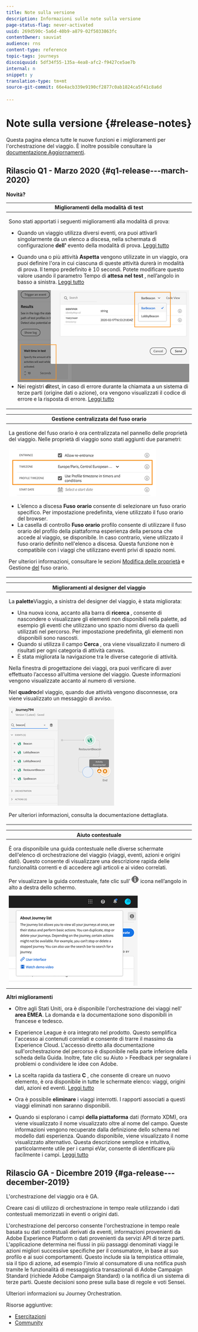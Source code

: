 ```yaml
---
title: Note sulla versione
description: Informazioni sulle note sulla versione
page-status-flag: never-activated
uuid: 269d590c-5a6d-40b9-a879-02f5033863fc
contentOwner: sauviat
audience: rns
content-type: reference
topic-tags: journeys
discoiquuid: 5df34f55-135a-4ea8-afc2-f9427ce5ae7b
internal: n
snippet: y
translation-type: tm+mt
source-git-commit: 66e4acb339e9190cf2877c0ab1824ca5f41c8a6d

---
```



# Note sulla versione {#release-notes}

Questa pagina elenca tutte le nuove funzioni e i miglioramenti per l&#39;orchestrazione del viaggio.
È inoltre possibile consultare la [documentazione Aggiornamenti](../release-notes/documentation-updates.md).

## Rilascio Q1 - Marzo 2020 {#q1-release---march-2020}

**Novità?**

<table>
<thead>
<tr>
<th><strong>Miglioramenti della modalità di test</strong><br/></th>
</tr>
</thead>
<tbody>
<tr>
<td>
<p>Sono stati apportati i seguenti miglioramenti alla modalità di prova:</p>
<ul>
<li>Quando un viaggio utilizza diversi eventi, ora puoi attivarli singolarmente da un elenco a discesa, nella schermata di configurazione <strong>dell'</strong> evento della modalità di prova. <a href="../building-journeys/testing-the-journey.md#firing_events">Leggi tutto</a></p></li>
<li><p>Quando una o più attività <strong>Aspetta</strong> vengono utilizzate in un viaggio, ora puoi definire l'ora in cui ciascuna di queste attività durerà in modalità di prova. Il tempo predefinito è 10 secondi. Potete modificare questo valore usando il parametro Tempo di <strong>attesa nel test</strong> , nell’angolo in basso a sinistra. <a href="../building-journeys/testing-the-journey.md">Leggi tutto</a></p><img src="../assets/rn-test.png"/>
</li>
<li>Nei registri <strong>di</strong>test, in caso di errore durante la chiamata a un sistema di terze parti (origine dati o azione), ora vengono visualizzati il codice di errore e la risposta di errore. <a href="../building-journeys/testing-the-journey.md#viewing_logs">Leggi tutto</a>
</li>
</ul>
</td>
</tr>
</tbody>
</table>

<table>
<thead>
<tr>
<th><strong>Gestione centralizzata del fuso orario</strong><br/></th>
</tr>
</thead>
<tbody>
<tr> 
<td>
<p>La gestione del fuso orario è ora centralizzata nel pannello delle proprietà del viaggio. Nelle proprietà di viaggio sono stati aggiunti due parametri:</p>
<img src="../assets/rn-timezone.png"/>
<ul>
<li>L’elenco a discesa <strong>Fuso orario</strong> consente di selezionare un fuso orario specifico. Per impostazione predefinita, viene utilizzato il fuso orario del browser. </li>
<li>La casella di controllo <strong>Fuso orario</strong> profilo consente di utilizzare il fuso orario del profilo della piattaforma esperienza della persona che accede al viaggio, se disponibile. In caso contrario, viene utilizzato il fuso orario definito nell'elenco a discesa. Questa funzione non è compatibile con i viaggi che utilizzano eventi privi di spazio nomi.</li>
</ul>
<p>Per ulteriori informazioni, consultare le sezioni <a href="../building-journeys/changing-properties.md#timezone">Modifica delle proprietà</a> e Gestione <a href="../building-journeys/timezone-management.md">del</a> fuso orario.</p>
</td>
</tr>
</tbody>
</table>

<table>
<thead>
<tr>
<th><strong>Miglioramenti al designer del viaggio</strong><br/></th>
</tr>
</thead>
<tbody>
<tr> 
<td>
<p>La <strong>palette</strong>Viaggio, a sinistra del designer del viaggio, è stata migliorata:</p>
<ul>
<li>Una nuova icona, accanto alla barra di <strong>ricerca</strong> , consente di nascondere o visualizzare gli elementi non disponibili nella palette, ad esempio gli eventi che utilizzano uno spazio nomi diverso da quelli utilizzati nel percorso. Per impostazione predefinita, gli elementi non disponibili sono nascosti.</li>
<li>Quando si utilizza il campo <strong>Cerca</strong> , ora viene visualizzato il numero di risultati per ogni categoria di attività canvas.</li>
<li>È stata migliorata la navigazione tra le diverse categorie di attività.</li>
</ul>
<p>Nella finestra di progettazione dei viaggi, ora puoi verificare di aver effettuato l’accesso all’ultima versione del viaggio. Queste informazioni vengono visualizzate accanto al numero di versione.</p>
<p>Nel <strong>quadro</strong>del viaggio, quando due attività vengono disconnesse, ora viene visualizzato un messaggio di avviso.</p>
<img src="../assets/rn-canvas.png"/>
<p>Per ulteriori informazioni, consulta la documentazione <a href="../building-journeys/using-the-journey-designer.md"></a>dettagliata.</p>
</td>
</tr>
</tbody>
</table>

<table>
<thead>
<tr>
<th><strong>Aiuto contestuale</strong><br/></th>
</tr>
</thead>
<tbody>
<tr>
<td>
<p>È ora disponibile una guida contestuale nelle diverse schermate dell'elenco di orchestrazione del viaggio (viaggi, eventi, azioni e origini dati). Questo consente di visualizzare una descrizione rapida delle funzionalità correnti e di accedere agli articoli e ai video correlati.</p>
<p>Per visualizzare la guida contestuale, fate clic sull’ <img src="../assets/icon-context.png"/> icona nell’angolo in alto a destra dello schermo. </p>
<img src="../assets/rn-context.png"/>
</td>
</tr>
</tbody>
</table>

**Altri miglioramenti**

* Oltre agli Stati Uniti, ora è disponibile l&#39;orchestrazione dei viaggi nell&#39; **area EMEA**. La domanda e la documentazione sono disponibili in francese e tedesco.

* Experience League è ora integrato nel prodotto. Questo semplifica l&#39;accesso ai contenuti correlati e consente di trarre il massimo da Experience Cloud. L&#39;accesso diretto alla documentazione sull&#39;orchestrazione del percorso è disponibile nella parte inferiore della scheda della Guida. Inoltre, fate clic su Aiuto > Feedback per segnalare i problemi o condividere le idee con Adobe.

* La scelta rapida da tastiera **C** , che consente di creare un nuovo elemento, è ora disponibile in tutte le schermate elenco: viaggi, origini dati, azioni ed eventi. [Leggi tutto](../about/user-interface.md#section_ksq_zr1_ffb)

* Ora è possibile **eliminare** i viaggi interrotti. I rapporti associati a questi viaggi eliminati non saranno disponibili.

* Quando si esplorano i campi **della piattaforma** dati (formato XDM), ora viene visualizzato il nome visualizzato oltre al nome del campo. Queste informazioni vengono recuperate dalla definizione dello schema nel modello dati esperienza. Quando disponibile, viene visualizzato il nome visualizzato alternativo. Questa descrizione semplice e intuitiva, particolarmente utile per i campi eVar, consente di identificare più facilmente i campi. [Leggi tutto](../about/user-interface.md#friendly-names-display)

## Rilascio GA - Dicembre 2019 {#ga-release---december-2019}

L&#39;orchestrazione del viaggio ora è GA.

Creare casi di utilizzo di orchestrazione in tempo reale utilizzando i dati contestuali memorizzati in eventi o origini dati.

L&#39;orchestrazione del percorso consente l&#39;orchestrazione in tempo reale basata su dati contestuali derivati da eventi, informazioni provenienti da Adobe Experience Platform o dati provenienti da servizi API di terze parti. L&#39;applicazione determina nei flussi in più passaggi denominati viaggi le azioni migliori successive specifiche per il consumatore, in base al suo profilo e ai suoi comportamenti. Questo include sia la tempistica ottimale, sia il tipo di azione, ad esempio l&#39;invio al consumatore di una notifica push tramite le funzionalità di messaggistica transazionali di Adobe Campaign Standard (richiede Adobe Campaign Standard) o la notifica di un sistema di terze parti. Queste decisioni sono prese sulla base di regole e voti Sensei.

[](../action/working-with-adobe-campaign.md)Ulteriori informazioni su Journey Orchestration.

Risorse aggiuntive:

* [Esercitazioni](https://docs.adobe.com/content/help/en/platform-learn/tutorials/journey-orchestration/introduction.html)
* [Community](https://www.adobe.com/go/journeyorchestrationcommunity)
